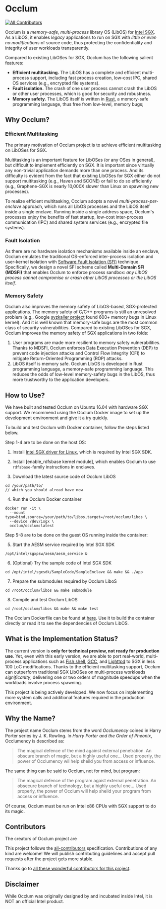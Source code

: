 # Occlum
[![All Contributors](https://img.shields.io/badge/all_contributors-7-orange.svg?style=flat-square)](CONTRIBUTORS.md)

Occlum is a *memory-safe*, *multi-process* library OS (LibOS) for [Intel SGX](https://software.intel.com/en-us/sgx). As a LibOS, it enables *legacy* applications to run on SGX with *little or even no modifications* of source code, thus protecting the confidentiality and integrity of user workloads transparently. 

Compared to existing LibOSes for SGX, Occlum has the following salient features:

  * **Efficient multitasking.** The LibOS has a complete and efficient multi-process support, including fast process creation, low-cost IPC, shared OS services (e.g., encrypted file systems).
  * **Fault isolation.** The crash of one user process cannot crash the LibOS or other user processes, which is good for security and robustness.
  * **Memory safety.** The LibOS itself is written in [Rust](https://www.rust-lang.org/), a memory-safe programming language, thus free from low-level, memory bugs;

## Why Occlum?

### Efficient Multitasking

The primary motivation of Occlum project is to achieve efficient multitasking on LibOSes for SGX.

Multitasking is an important feature for LibOSes (or any OSes in general), but difficult to implement efficiently on SGX. It is important since virtually any non-trivial application demands more than one process. And its difficulty is evident from the fact that existing LibOSes for SGX either do not support multitasking (e.g., Haven and SCONE) or fail to do so efficiently (e.g., Graphene-SGX is nearly 10,000X slower than Linux on spawning new processes).

To realize efficient multitasking, Occlum adopts a novel *multi-process-per-enclave* approach, which runs all LibOS processes and the LibOS itself inside a single enclave. Running inside a single address space, Occlum's processes enjoy the benefits of fast startup, low-cost inter-process communication (IPC) and shared system services (e.g., encrypted file systems).

### Fault Isolation

As there are no hardware isolation mechanisms available inside an enclave, Occlum emulates the traditional OS-enforced inter-process isolation and user-kernel isolation with [Software Fault Isolation (SFI)](http://www.cse.psu.edu/~gxt29/papers/sfi-final.pdf) technique. Specifically, we design a novel SFI scheme called **Multi-Domain SFI (MDSFI)** that enables Occlum to enforce process sandbox: *any LibOS process cannot compromise or crash other LibOS processes or the LibOS itself*.

### Memory Safety

Occlum also improves the memory safety of LibOS-based, SGX-protected applications. The memory safety of C/C++ programs is still an unresolved problem (e.g., Google [syzkaller project](https://github.com/google/syzkaller) found 600+ memory bugs in Linux kernel). And it is well known that memory-safe bugs are the most common class of security vulnerabilities. Compared to existing LibOSes for SGX, Occlum improves the memory safety of SGX applications in two folds:

   1. User programs are made more resilient to memory safety vulnerabilities. Thanks to MDSFI, Occlum enforces Data Execution Prevention (DEP) to prevent code injection attacks and Control Flow Integrity (CFI) to mitigate Return-Oriented Programming (ROP) attacks. 
   1. LibOS itself is memory safe. Occlum LibOS is developed in Rust programming language, a memory-safe programming language. This reduces the odds of low-level memory-safety bugs in the LibOS, thus more trustworthy to the application developers.

## How to Use?

We have built and tested Occlum on Ubuntu 16.04 with hardware SGX support. We recommend using the Occlum Docker image to set up the development environment and give it a try quickly.

To build and test Occlum with Docker container, follow the steps listed below.

Step 1-4 are to be done on the host OS:

1. Install [Intel SGX driver for Linux](https://github.com/intel/linux-sgx), which is required by Intel SGX SDK.

2. Install [enable_rdfsbase kernel module], which enables Occlum to use `rdfsbase`-family instructions in enclaves.

3. Download the latest source code of Occlum LibOS
```
cd /your/path/to/
// which you should alread have now
```
4. Run the Occlum Docker container
```
docker run -it \
  --mount type=bind,source=/your/path/to/libos,target=/root/occlum/libos \
  --device /dev/isgx \
  occlum/occlum:latest
```
Step 5-8 are to be done on the guest OS running inside the container:

5. Start the AESM service required by Intel SGX SDK
```
/opt/intel/sgxpsw/aesm/aesm_service &
```
6. (Optional) Try the sample code of Intel SGX SDK
```
cd /opt/intel/sgxsdk/SampleCode/SampleEnclave && make && ./app
```
7. Prepare the submodules required by Occlum LiboS
```
cd /root/occlum/libos && make submodule
```
8. Compile and test Occlum LibOS
```
cd /root/occlum/libos && make && make test
```
The Occlum Dockerfile can be found at [here](tools/docker/Dockerfile). Use it to build the container directly or read it to see the dependencies of Occlum LibOS.

## What is the Implementation Status?

The current version is **only for technical preview, not ready for production use**. Yet, even with this early version, we are able to port real-world, multi-process applications such as [Fish shell](https://fishshell.com/), [GCC](https://gcc.gnu.org/), and [Lighttpd](http://www.lighttpd.net/) to SGX in less 100 LoC modifications. Thanks to the efficient multitasking support, Occlum can outperform traditional SGX LibOSes on multi-process workloads *significanlty*, delivering one or two orders of magnitude speedups when the workloads involve process spawning.

This project is being actively developed. We now focus on implementing more system calls and additional features required in the production environment.

## Why the Name?

The project name Occlum stems from the word *Occlumency* coined in Harry Porter series by J. K. Rowling. In *Harry Porter and the Order of Pheonix*, Occlumency is described as:

> The magical defence of the mind against external penetration. An obscure branch of magic, but a highly useful one... Used properly, the power of Occlumency wil help sheild you from access or influence.

The same thing can be said to Occlum, not for mind, but program:

> The magical defence of the program agaist external penetration. An obsecure branch of technology, but a highly useful one... Used properly, the power of Occlum will help sheild your program from access or influence.

Of course, Occlum must be run on Intel x86 CPUs with SGX support to do its magic.

## Contributors

The creators of Occlum project are

This project follows the [all-contributors](https://allcontributors.org) specification. Contributions of any kind are welcome! We will publish contributing guidelines and accept pull requests after the project gets more stable.

Thanks go to [all these wonderful contributors for this project](CONTRIBUTORS.md).

## Disclaimer

While Occlum was originally designed by and incubated inside Intel, it is NOT an official Intel product.
